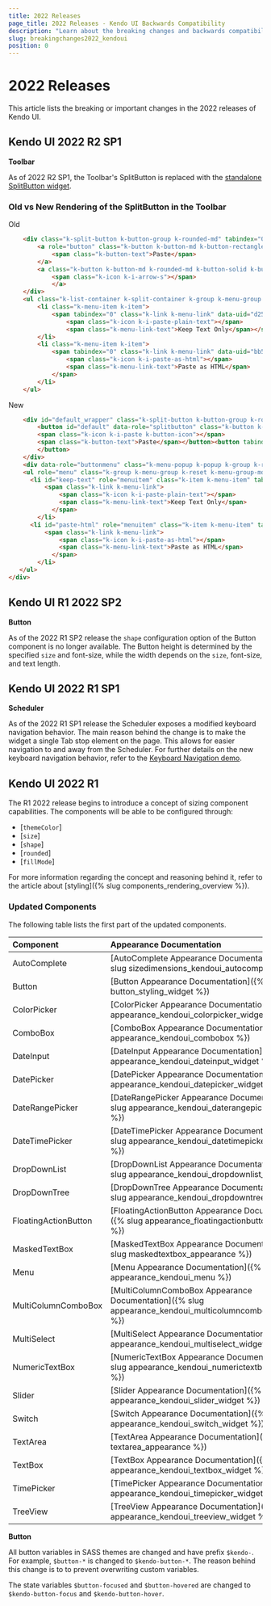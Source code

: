 ```yaml
---
title: 2022 Releases
page_title: 2022 Releases - Kendo UI Backwards Compatibility
description: "Learn about the breaking changes and backwards compatibility released by Kendo UI in 2022."
slug: breakingchanges2022_kendoui
position: 0
---
```


# 2022 Releases

This article lists the breaking or important changes in the 2022 releases of Kendo UI.

## Kendo UI 2022 R2 SP1

**Toolbar**

As of 2022 R2 SP1, the Toolbar's SplitButton is replaced with the [standalone SplitButton widget](../api/javascript/ui/splitbutton.md).

### Old vs New Rendering of the SplitButton in the Toolbar

Old 

```html
    <div class="k-split-button k-button-group k-rounded-md" tabindex="0" id="f1beae85-2137-47b1-8ed0-a7cb1465a5ea_wrapper" data-overflow="auto" data-uid="f1beae85-2137-47b1-8ed0-a7cb1465a5ea" aria-disabled="false">
        <a role="button" class="k-button k-button-md k-button-rectangle k-rounded-md k-button-solid k-button-solid-base" type="splitButton" data-uid="f1beae85-2137-47b1-8ed0-a7cb1465a5ea" data-overflow="auto" aria-disabled="false">
            <span class="k-button-text">Paste</span>
        </a>
        <a class="k-button k-button-md k-rounded-md k-button-solid k-button-solid-base k-icon-button k-split-button-arrow">
            <span class="k-icon k-i-arrow-s"></span>
            </a>
    </div>
    <ul class="k-list-container k-split-container k-group k-menu-group k-reset k-menu-group-md k-popup k-state-border-up" id="f1beae85-2137-47b1-8ed0-a7cb1465a5ea_optionlist" data-uid="a57c3928-7cc4-44b4-9695-91f65fd99664" data-role="popup" aria-hidden="false" style="position: absolute; font-family: Arial, Helvetica, sans-serif; min-width: 77px; display: block; transform: translateY(0px);">
        <li class="k-menu-item k-item">
            <span tabindex="0" class="k-link k-menu-link" data-uid="d25b1945-3901-44a4-b824-14c612ef17f5" data-overflow="auto" aria-disabled="false">
                <span class="k-icon k-i-paste-plain-text"></span>
                <span class="k-menu-link-text">Keep Text Only</span></span>
        </li>
        <li class="k-menu-item k-item">
            <span tabindex="0" class="k-link k-menu-link" data-uid="bb574191-a650-4f2a-9f7d-7a82b5aea10a" data-overflow="auto" aria-disabled="false">
                <span class="k-icon k-i-paste-as-html"></span>
                <span class="k-menu-link-text">Paste as HTML</span>
            </span>
        </li>
    </ul>
```

New 

```html
    <div id="default_wrapper" class="k-split-button k-button-group k-rounded-md">
        <button id="default" data-role="splitbutton" class="k-button k-button-md k-rounded-md k-button-solid k-button-solid-base" type="button" aria-haspopup="menu" aria-expanded="false" aria-controls="default_buttonmenu" aria-label="Paste splitbutton">
        <span class="k-icon k-i-paste k-button-icon"></span>
        <span class="k-button-text">Paste</span></button><button tabindex="-1" aria-label="arrow-button" class="k-split-button-arrow k-button k-button-md k-rounded-md k-button-solid k-button-solid-base k-icon-button" type="button"><span class="k-icon k-i-arrow-s k-button-icon"></span>
        </button>
    </div>
    <div data-role="buttonmenu" class="k-menu-popup k-popup k-group k-reset k-split-wrapper k-state-border-up" aria-hidden="false" style="display: block; position: absolute; min-width: 99px; transform: translateY(0px);">
    <ul role="menu" class="k-group k-menu-group k-reset k-menu-group-md" id="default_buttonmenu">
      <li id="keep-text" role="menuitem" class="k-item k-menu-item" tabindex="0">
          <span class="k-link k-menu-link">
              <span class="k-icon k-i-paste-plain-text"></span>
              <span class="k-menu-link-text">Keep Text Only</span>
            </span>
        </li>
      <li id="paste-html" role="menuitem" class="k-item k-menu-item" tabindex="0">
          <span class="k-link k-menu-link">
              <span class="k-icon k-i-paste-as-html"></span>
              <span class="k-menu-link-text">Paste as HTML</span>
            </span>
        </li>
   </ul>
</div>
```

## Kendo UI R1 2022 SP2

**Button**

As of the 2022 R1 SP2 release the `shape` configuration option of the Button component is no longer available. The Button height is determined by the specified `size` and font-size, while the width depends on the `size`, font-size, and text length.

## Kendo UI 2022 R1 SP1

**Scheduler**

As of the 2022 R1 SP1 release the Scheduler exposes a modified keyboard navigation behavior. The main reason behind the change is to make the widget a single Tab stop element on the page. This allows for easier navigation to and away from the Scheduler. For further details on the new keyboard navigation behavior, refer to the [Keyboard Navigation demo](https://demos.telerik.com/kendo-ui/scheduler/selection).

## Kendo UI 2022 R1

The R1 2022 release begins to introduce a concept of sizing component capabilities. The components will be able to be configured through:

- [`themeColor`]
- [`size`]
- [`shape`]
- [`rounded`]
- [`fillMode`]

For more information regarding the concept and reasoning behind it, refer to the article about [styling]({% slug components_rendering_overview %}). 

### Updated Components

The following table lists the first part of the updated components. 

| Component   | Appearance Documentation  |
|:---         |:---       |
| AutoComplete | [AutoComplete Appearance Documentation]({% slug sizedimensions_kendoui_autocomplete %})
| Button | [Button Appearance Documentation]({% slug button_styling_widget %})
| ColorPicker | [ColorPicker Appearance Documentation]({% slug appearance_kendoui_colorpicker_widget %})
| ComboBox | [ComboBox Appearance Documentation]({% slug appearance_kendoui_combobox %})
| DateInput | [DateInput Appearance Documentation]({% slug appearance_kendoui_dateinput_widget %})
| DatePicker | [DatePicker Appearance Documentation]({% slug appearance_kendoui_datepicker_widget %})
| DateRangePicker | [DateRangePicker Appearance Documentation]({% slug appearance_kendoui_daterangepicker_widget %})
| DateTimePicker | [DateTimePicker Appearance Documentation]({% slug appearance_kendoui_datetimepicker_widget %})
| DropDownList | [DropDownList Appearance Documentation]({% slug appearance_kendoui_dropdownlist_widget %})
| DropDownTree | [DropDownTree Appearance Documentation]({% slug appearance_kendoui_dropdowntree %})
| FloatingActionButton | [FloatingActionButton Appearance Documentation]({% slug appearance_floatingactionbutton_widget %})
| MaskedTextBox | [MaskedTextBox Appearance Documentation]({% slug maskedtextbox_appearance %})
| Menu | [Menu Appearance Documentation]({% slug appearance_kendoui_menu %})
| MultiColumnComboBox | [MultiColumnComboBox Appearance Documentation]({% slug appearance_kendoui_multicolumncombobox_widget %})
| MultiSelect | [MultiSelect Appearance Documentation]({% slug appearance_kendoui_multiselect_widget %})
| NumericTextBox | [NumericTextBox Appearance Documentation]({% slug appearance_kendoui_numerictextbox_widget %})
| Slider | [Slider Appearance Documentation]({% slug appearance_kendoui_slider_widget %})
| Switch | [Switch Appearance Documentation]({% slug appearance_kendoui_switch_widget %})
| TextArea | [TextArea Appearance Documentation]({% slug textarea_appearance %})
| TextBox | [TextBox Appearance Documentation]({% slug appearance_kendoui_textbox_widget %})
| TimePicker | [TimePicker Appearance Documentation]({% slug appearance_kendoui_timepicker_widget %})
| TreeView | [TreeView Appearance Documentation]({% slug appearance_kendoui_treeview_widget %})`

**Button**

All button variables in SASS themes are changed and have prefix `$kendo-`. For example, `$button-*` is changed to  `$kendo-button-*`. The reason behind this change is to  to prevent overwriting custom variables.

The state variables `$button-focused` and `$button-hovered` are changed to `$kendo-button-focus` and `$kendo-button-hover`. 